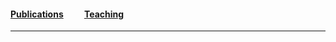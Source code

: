 #### [Publications](/publications)&nbsp;   &nbsp;   &nbsp;   &nbsp;   &nbsp; [Teaching](/teaching)&nbsp;   &nbsp;   &nbsp;   &nbsp;   &nbsp;   

---

<script src="https://bibbase.org/show?bib=https://dblp.org/pid/203/0017.bib&jsonp=1"></script>